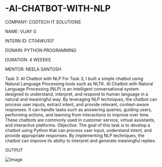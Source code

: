 # -AI-CHATBOT-WITH-NLP

COMPANY: CODTECH IT SOLUTIONS

NAME: VIJAY G

INTERN ID:  CT04WU107

DONAIN: PYTHON PROGRAMMING

DURATION: 4 WEEEKS

MENTOR: NEELA SANTOSH

Task 3: AI Chatbot with NLP
For Task 3, I built a simple chatbot using Natural Language Processing tools such as NLTK.
AI Chatbot with Natural Language Processing (NLP) is an intelligent conversational system designed to understand, interpret, and respond to human language in a natural and meaningful way. By leveraging NLP techniques, the chatbot can process user inputs, extract intent, and provide relevant, context-aware responses. It can handle tasks such as answering queries, guiding users, performing actions, and learning from interactions to improve over time. These chatbots are commonly used in customer service, virtual assistants, and interactive platforms.
Objective:
The goal of this task is to develop a chatbot using Python that can process user input, understand intent, and provide appropriate responses. By implementing NLP techniques, the chatbot can improve its ability to interpret and generate meaningful replies.

OUTPUT

![Image](https://github.com/user-attachments/assets/ff2266cd-cca8-499c-b85d-d91997d9ed98)

